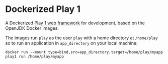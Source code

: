 # Dockerized Play 1

A Dockerized [Play 1 web framework](https://github.com/playframework/play1) for development, based on the OpenJDK Docker images. 

The images run `play` as the user `play` with a home directory at `/home/play` so
to run an application in `app_directory` on your local machine:

```
docker run --mount type=bind,src=app_directory,target=/home/play/myapp play1 run /home/play/myapp
```
